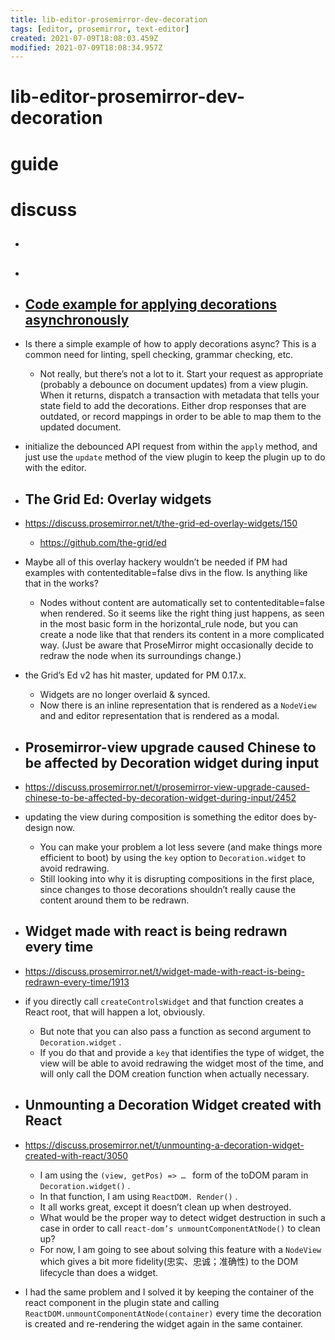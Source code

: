 ```yaml
---
title: lib-editor-prosemirror-dev-decoration
tags: [editor, prosemirror, text-editor]
created: 2021-07-09T18:08:03.459Z
modified: 2021-07-09T18:08:34.957Z
---
```


# lib-editor-prosemirror-dev-decoration

# guide

# discuss
- ## 

- ## 

- ## [Code example for applying decorations asynchronously](https://discuss.prosemirror.net/t/code-example-for-applying-decorations-asynchronously/3664)
- Is there a simple example of how to apply decorations async? This is a common need for linting, spell checking, grammar checking, etc. 
  - Not really, but there’s not a lot to it. Start your request as appropriate (probably a debounce on document updates) from a view plugin. When it returns, dispatch a transaction with metadata that tells your state field to add the decorations. Either drop responses that are outdated, or record mappings in order to be able to map them to the updated document.

- initialize the debounced API request from within the `apply` method, and just use the `update` method of the view plugin to keep the plugin up to do with the editor.

- ## The Grid Ed: Overlay widgets
- https://discuss.prosemirror.net/t/the-grid-ed-overlay-widgets/150
  - https://github.com/the-grid/ed
- Maybe all of this overlay hackery wouldn’t be needed if PM had examples with contenteditable=false divs in the flow. Is anything like that in the works?
  - Nodes without content are automatically set to contenteditable=false when rendered. So it seems like the right thing just happens, as seen in the most basic form in the horizontal_rule node, but you can create a node like that that renders its content in a more complicated way. (Just be aware that ProseMirror might occasionally decide to redraw the node when its surroundings change.)
- the Grid’s Ed v2 has hit master, updated for PM 0.17.x. 
  - Widgets are no longer overlaid & synced. 
  - Now there is an inline representation that is rendered as a `NodeView` and and editor representation that is rendered as a modal.

- ## Prosemirror-view upgrade caused Chinese to be affected by Decoration widget during input
- https://discuss.prosemirror.net/t/prosemirror-view-upgrade-caused-chinese-to-be-affected-by-decoration-widget-during-input/2452
- updating the view during composition is something the editor does by-design now.
  - You can make your problem a lot less severe (and make things more efficient to boot) by using the `key` option to `Decoration.widget` to avoid redrawing. 
  - Still looking into why it is disrupting compositions in the first place, since changes to those decorations shouldn’t really cause the content around them to be redrawn.

- ## Widget made with react is being redrawn every time
- https://discuss.prosemirror.net/t/widget-made-with-react-is-being-redrawn-every-time/1913
- if you directly call `createControlsWidget` and that function creates a React root, that will happen a lot, obviously. 
  - But note that you can also pass a function as second argument to `Decoration.widget` . 
  - If you do that and provide a `key` that identifies the type of widget, the view will be able to avoid redrawing the widget most of the time, and will only call the DOM creation function when actually necessary.

- ## Unmounting a Decoration Widget created with React
- https://discuss.prosemirror.net/t/unmounting-a-decoration-widget-created-with-react/3050
  - I am using the `(view, getPos) => … ` form of the toDOM param in `Decoration.widget()` . 
  - In that function, I am using `ReactDOM. Render()` . 
  - It all works great, except it doesn’t clean up when destroyed. 
  - What would be the proper way to detect widget destruction in such a case in order to call `react-dom’s unmountComponentAtNode()` to clean up?
  - For now, I am going to see about solving this feature with a `NodeView` which gives a bit more fidelity(忠实、忠诚；准确性) to the DOM lifecycle than does a widget.
- I had the same problem and I solved it by keeping the container of the react component in the plugin state and calling `ReactDOM.unmountComponentAtNode(container)` every time the decoration is created and re-rendering the widget again in the same container.
